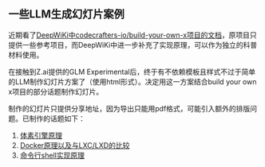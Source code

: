 ## 一些LLM生成幻灯片案例

近期看了[DeepWiKi中codecrafters-io/build-your-own-x项目的文档](https://deepwiki.com/codecrafters-io/build-your-own-x/1-build-your-own-x-overview)，原项目只提供一些参考项目，而DeepWiKi中进一步补充了实现原理，可以作为独立的科普材料使用。

在接触到Z.ai提供的GLM Experimental后，终于有不依赖模板且样式不过于简单的LLM制作幻灯片方案了（使用html形式）。决定用这一方案结合build your own x项目的部分话题制作幻灯片。

制作的幻灯片只提供分享地址，因为导出只能用pdf格式，可能引入额外的排版问题。已制作的话题如下：
1. [体素引擎原理](https://chat.z.ai/space/u0vbz6mjczt1-ppt)
2. [Docker原理以及与LXC/LXD的比较](https://chat.z.ai/space/p0abx6dtahr0-ppt)
3. [命令行shell实现原理](https://chat.z.ai/space/x0gbx6cygw10-ppt)